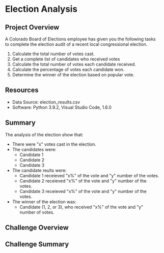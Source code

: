 # Election Analysis
## Project Overview
A Colorado Board of Elections employee has given you the following tasks to complete the election audit of a recent local congressional election.

1. Calculate the total number of votes cast.
2. Get a complete list of candidates who received votes
3. Calculate the total number of votes each candidate received.
4. Calculate the percentage of votes each candidate won.
5. Determine the winner of the election based on popular vote.

## Resources
- Data Source: election_results.csv
- Software: Python 3.9.2, Visual Studio Code, 1.6.0

## Summary
The analysis of the election show that:
- There were "x" votes cast in the election.
- The candidates were:
    - Candidate 1
    - Candidate 2
    - Candidate 3
 - The candidate reults were:
    - Candidate 1 receieved "x%" of the vote and "y" number of the votes.
    - Candidate 2 receieved "x%" of the vote and "y" number of the votes.
    - Candidate 3 receieved "x%" of the vote and "y" number of the votes.
 - The winner of the election was:
    - Candidate (1, 2, or 3), who received "x%" of the vote and "y" number of votes.
   
 ## Challenge Overview
 ## Challenge Summary
 

